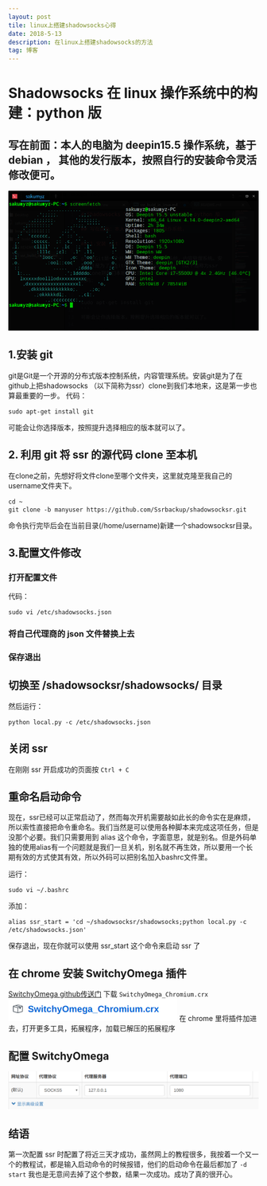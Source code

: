 ```yaml
---
layout: post
tile: linux上搭建shadowsocks心得
date: 2018-5-13
description: 在linux上搭建shadowsocks的方法
tag: 博客
---
```


# Shadowsocks 在 linux 操作系统中的构建：python 版

## 写在前面：本人的电脑为 deepin15.5 操作系统，基于debian ， 其他的发行版本，按照自行的安装命令灵活修改便可。
![screenfetch](/images/ssr/screenfetch.png)

## 1.安装 git

git是Git是一个开源的分布式版本控制系统，内容管理系统。安装git是为了在github上把shadowsocks （以下简称为ssr）clone到我们本地来，这是第一步也算最重要的一步。
代码：

```
sudo apt-get install git
```
可能会让你选择版本，按照提升选择相应的版本就可以了。

## 2. 利用 git 将 ssr 的源代码 clone 至本机

在clone之前，先想好将文件clone至哪个文件夹，这里就克隆至我自己的username文件夹下。

```
cd ~
git clone -b manyuser https://github.com/Ssrbackup/shadowsocksr.git
```

命令执行完毕后会在当前目录(/home/username)新建一个shadowsocksr目录。

## 3.配置文件修改
### 打开配置文件
代码：

```
sudo vi /etc/shadowsocks.json
```

### 将自己代理商的 json 文件替换上去

### 保存退出

## 切换至 /shadowsocksr/shadowsocks/ 目录
然后运行：

```
python local.py -c /etc/shadowsocks.json
```

## 关闭 ssr
在刚刚 ssr 开启成功的页面按 `Ctrl + C`

## 重命名启动命令
现在，ssr已经可以正常启动了，然而每次开机需要敲如此长的命令实在是麻烦，所以索性直接把命令重命名。我们当然是可以使用各种脚本来完成这项任务，但是没那个必要。我们只需要用到 alias 这个命令，字面意思，就是别名。但是外码单独的使用alias有一个问题就是我们一旦关机，别名就不再生效，所以要用一个长期有效的方式使其有效，所以外码可以把别名加入bashrc文件里。

运行：

```
sudo vi ~/.bashrc
```

添加：
```
alias ssr_start = 'cd ~/shadowsocksr/shadowsocks;python local.py -c /etc/shadowsocks.json'
```
保存退出，现在你就可以使用 ssr_start 这个命令来启动 ssr 了


## 在 chrome 安装 SwitchyOmega 插件
[SwitchyOmega github传送门](https://github.com/FelisCatus/SwitchyOmega/releases)
下载 `SwitchyOmega_Chromium.crx`
![SwitchyOmega_Chromium.crx](/images/ssr/SwitchyOmega.png)
在 chrome 里将插件加进去，打开更多工具，拓展程序，加载已解压的拓展程序

## 配置 SwitchyOmega
![2](/images/ssr/proxy.png)

## 结语
第一次配置 ssr 时配置了将近三天才成功，虽然网上的教程很多，我按着一个又一个的教程试，都是输入启动命令的时候报错，他们的启动命令在最后都加了 `-d start` 我也是无意间去掉了这个参数，结果一次成功。成功了真的很开心。
